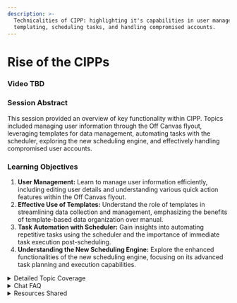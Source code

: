 ```yaml
---
description: >-
  Technicalities of CIPP: highlighting it's capabilities in user management,
  templating, scheduling tasks, and handling compromised accounts.
---
```


# Rise of the CIPPs

### Video TBD

### Session Abstract

This session provided an overview of key functionality within CIPP. Topics included managing user information through the Off Canvas flyout, leveraging templates for data management, automating tasks with the scheduler, exploring the new scheduling engine, and effectively handling compromised user accounts.

### Learning Objectives

1. **User Management:** Learn to manage user information efficiently, including editing user details and understanding various quick action features within the Off Canvas flyout.
2. **Effective Use of Templates:** Understand the role of templates in streamlining data collection and management, emphasizing the benefits of template-based data organization over manual.
3. **Task Automation with Scheduler:** Gain insights into automating repetitive tasks using the scheduler and the importance of immediate task execution post-scheduling.
4. **Understanding the New Scheduling Engine:** Explore the enhanced functionalities of the new scheduling engine, focusing on its advanced task planning and execution capabilities.

<details>

<summary>Detailed Topic Coverage</summary>

1. **User Management via Off Canvas Flyout:**
   * Discussed the Off Canvas flyout's capabilities for managing user attributes, including editing details, adding aliases, and changing domain names.
   * Highlighted quick actions within the flyout, such as `Research Compromised Account` (formerly known as BEC) and `Create Temporary Access Password`.
   * Emphasized the convenience and efficiency of this feature for user management tasks.
2. **Utilizing Templates for Data Management:**
   * Focused on the use of templates as an efficient method for gathering and organizing information.
   * Advised against manual data manipulation, recommending the use of the templating engine for optimal efficiency.
   * Stressed the importance of templates for streamlined data management processes.
3. **Automation with Scheduler Tasks:**
   * Explored the functionality of adding tasks to a schedule and the immediate execution of these tasks upon the next scheduler trigger.
   * Discussed the benefits of automating repetitive tasks using the scheduler, enhancing overall workflow efficiency.
4. **Capabilities of the New Scheduling Engine:**
   * Showcased the functionalities of the new scheduling engine, emphasizing its advanced task planning and execution capabilities.
   * Discussed the different options available in the scheduling engine and their practical applications.
5. **Handling Compromised Accounts with Research Compromised Account Feature:**
   * Addressed the process of handling compromised user accounts using the `Research Compromised Account` feature.
   * Detailed actions such as disabling mailbox rules, resetting passwords, and blocking sign-ins to secure compromised accounts.
   * Highlighted the effectiveness of this feature in swiftly addressing security concerns.

</details>

<details>

<summary>Chat FAQ</summary>



**Q: Does deleting the user remove the user from the recycling bin as well?**

**A:** No, deleting the user moves them to the recycling bin, and you can restore them from there if needed.

***

**Q: Do we need to create templates from within CIPP, or can we use an existing Intune policy as a template for everyone?**

**A:** You can create templates in any tenant, and you don't have to create them in CIPP. The benefit lies in creating templates in a baseline tenant or a tenant where you already have specific policies.

***

**Q: Is there a way to disable individual standards set in the wizard?**

**A:** Disabling a standard only prevents it from applying in the future; it doesn't revert the settings. You'll need to manually re-enable it in the tenant if needed.

***

**Q: Can you rely on the IDs seen in group templates for mapping?**

**A:** Those IDs are internal and not usable within the Microsoft 365 environment. It's not something you can rely on, but the possibility for improvement is being explored.

***

**Q: Can CIPP notify you when your Apple certificate is about to expire?**

**A:** Yes, you can create alerts in CIPP, including alerts for expiring Apple certificates.

***

**Q: Does a transport rule deployed to multiple tenants periodically overwrite changes made on a tenant-by-tenant basis?**&#x20;

**A:** Using transport rules, deploying a single rule won't override anything. However, templates can force specific environments to match the template periodically.

***

**Q: Can two GDAP roles be mapped to the same partner tenant role?**

**A:** Yes, you can achieve this by using nested groups to assign roles based on group memberships.

***

**Q: Can you have two relationships with a tenant, one with auto-renewing non-global admin and another with global admin?**

**A:** Yes, it's possible to have multiple relationships, but manually renewing the global admin relationship is required, and it's not recommended.

***

**Q: Are there plans for more granular permissions?**

**A:** There are no plans for more granular permissions, but you can create custom roles if needed.

***

**Q: Can CIPP send individual alerts to clients without notifying the CIPP owner?**

**A:** CIPP does not send individual client alerts, but you can explore other methods like using PSA or email features for client notifications.

***

**Q: Can PIM on the partner tenant be nested?**

**A:** Yes, you can nest PIM groups, but ensure to enable the "intra AD role assignment" checkbox for it to work.

***

**Q: How can CIPP be made faster?**

**A:** Follow specific steps outlined in the documentation, and consider using the "run from package" mode to improve performance.

***

**Q: Does the caveat rule apply to hosted CIPP instances?**

**A:** Hosted CIPP instances have "run from package" enabled by default, and they are regularly monitored and updated for performance and security.

***

**Q: Is there a way to set exceptions on users from MFA reports?**

**A:** No, CIPP does not allow exceptions, and service accounts should have MFA.

***

**Q: Can GDAP group settings be changed without reinviting everyone?**

**A:** Only the nested group needs the role assignment setting enabled; individual GDAP groups do not require it.

***

**Q: Can clients be alerted individually about their Apple certificate expiration?**

**A:** CIPP does not support individual client alerts; it sends alerts to PSA, configured email, or webhooks.

***

**Q: Will CIPP support automatically mapping SharePoint sites and Explorer shortcuts?**

**A:** No, CIPP does not provide this functionality, but there will be a standard for mapping all accessible shortcuts.

***

**Q: Can CIPP support auto-removing users from a security group?**

**A:** Yes, you can use the scheduler to add or remove users from groups based on a schedule.

***

**Q: Can you explain using standards in place of transport rules in CIPP?**

**A:** Standards can be used to create and deploy transport rules. Templates are for one-off deployments; they don't overwrite existing rules.

***

**Q: Why don't my SharePoint sites appear in the OneDrive shortcut list?**

**A:** This issue is a known Microsoft bug, and they are working on fixing it. Fix is expected by next week.

***

**Q: How does CIPP handle updates to Intune templates?**

**A:** Updates to Intune templates overwrite the previous deployment when using a standard.

***

**Q: Can I use CIPP for my dev tenant that's not a partner tenant?**

**A:** Using CIPP for a non-partner tenant in a dev environment is possible but requires a more complex setup.

***

**Q: Will CIPP support device filters and categories when assigning Intune templates?**

**A:** CIPP won't focus on adding device filters; it recommends using groups or dynamic groups for most cases.

***

**Q: Can CIPP groups support M365 groups?**

**A:** Yes, CIPP supports M365 groups without issues.

***

</details>

<details>

<summary>Resources Shared</summary>

1. **Using CIPP for Development Tenants:**
   * Resource: [CIPP Setup and Installation for Own Tenant](https://docs.cipp.app/setup/installation/owntenant)
   * Context: Guidance for setting up CIPP in a development environment, particularly for non-Partner tenants. This resource is useful for those looking to demonstrate CIPP's capabilities within their own organization.
2. **Improving CIPP Performance:**
   * Resource: [CIPP Setup - Run from Package Mode](https://docs.cipp.app/setup/installation/runfrompackage)
   * Context: Instructions on how to enable 'Run from Package' mode in CIPP to enhance application performance. This is particularly relevant for users seeking to optimize CIPP's operational speed.
3. **Creating Demo Tenants with Microsoft CDX:**
   * Resource: [Microsoft Demos](https://demos.microsoft.com/)
   * Context: These resources provide steps for creating demo tenants using Microsoft's CDX platform. They include prerequisites, the process of tenant creation, and recommended settings for billing information. This is especially helpful for users needing to test or demo in controlled environments.
4. **Custom Roles in CIPP:**
   * Resource: [CIPP Setup and Installation - Custom Roles](https://docs.cipp.app/setup/installation/roles#custom-roles)
   * Context: This document provides information on setting up custom roles within CIPP, addressing the need for granular permissions. It's a valuable resource for organizations seeking to tailor access controls based on specific administrative needs.

</details>
